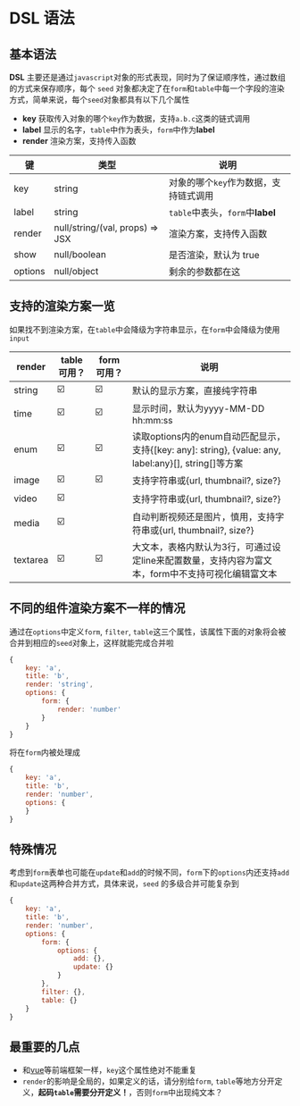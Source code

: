 # DSL 语法

## 基本语法

**DSL** 主要还是通过`javascript`对象的形式表现，同时为了保证顺序性，通过数组的方式来保存顺序，每个 `seed` 对象都决定了在`form`和`table`中每一个字段的渲染方式，简单来说，每个`seed`对象都具有以下几个属性

- **key** 获取传入对象的哪个`key`作为数据，支持`a.b.c`这类的链式调用
- **label** 显示的名字，`table`中作为表头，`form`中作为**label**
- **render** 渲染方案，支持传入函数

| 键      | 类型                            | 说明                                  |
| ------- | ------------------------------- | ------------------------------------- |
| key     | string                          | 对象的哪个`key`作为数据，支持链式调用 |
| label   | string                          | `table`中表头，`form`中**label**      |
| render  | null/string/(val, props) => JSX | 渲染方案，支持传入函数                |
| show    | null/boolean                    | 是否渲染，默认为 true                 |
| options | null/object                     | 剩余的参数都在这                      |

## 支持的渲染方案一览

如果找不到渲染方案，在`table`中会降级为字符串显示，在`form`中会降级为使用`input`

| render | table可用？ | form可用？ | 说明                                |
| ------ | ----------- | ---------- | ----------------------------------- |
| string | ☑️           | ☑️          | 默认的显示方案，直接纯字符串        |
| time   | ☑️           | ☑️          | 显示时间，默认为yyyy-MM-DD hh:mm:ss |
| enum   | ☑️           | ☑️          | 读取options内的enum自动匹配显示，支持{[key: any]: string}, {value: any, label:any}[], string[]等方案 |
| image   | ☑️           | ☑️          | 支持字符串或{url, thumbnail?, size?} |
| video   | ☑️           |          | 支持字符串或{url, thumbnail?, size?} |
| media   | ☑️           |          | 自动判断视频还是图片，慎用，支持字符串或{url, thumbnail?, size?} |
| textarea   | ☑️           | ☑️         | 大文本，表格内默认为3行，可通过设定line来配置数量，支持内容为富文本，form中不支持可视化编辑富文本 |

## 不同的组件渲染方案不一样的情况

通过在`options`中定义`form`, `filter`, `table`这三个属性，该属性下面的对象将会被合并到相应的`seed`对象上，这样就能完成合并啦

```javascript
{
    key: 'a',
    title: 'b',
    render: 'string',
    options: {
        form: {
            render: 'number'
        }
    }
}
```

将在`form`内被处理成

```javascript
{
    key: 'a',
    title: 'b',
    render: 'number',
    options: {
    }
}
```

## 特殊情况

考虑到`form`表单也可能在`update`和`add`的时候不同，`form`下的`options`内还支持`add`和`update`这两种合并方式，具体来说，`seed` 的多级合并可能复杂到

```javascript
{
    key: 'a',
    title: 'b',
    render: 'number',
    options: {
        form: {
            options: {
                add: {},
                update: {}
            }
        },
        filter: {},
        table: {}
    }
}
```

## 最重要的几点

- 和[vue](https://cn.vuejs.org/v2/guide/index.html)等前端框架一样，`key`这个属性绝对不能重复
- `render`的影响是全局的，如果定义的话，请分别给`form`, `table`等地方分开定义，**起码`table`需要分开定义！**，否则`form`中出现纯文本？
